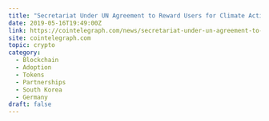 ```yaml
---
title: "Secretariat Under UN Agreement to Reward Users for Climate Action With Crypto"
date: 2019-05-16T19:49:00Z
link: https://cointelegraph.com/news/secretariat-under-un-agreement-to-reward-users-for-climate-action-with-crypto?utm_medium=RSS&utm_source=hune
site: cointelegraph.com
topic: crypto
category:
  - Blockchain
  - Adoption
  - Tokens
  - Partnerships
  - South Korea
  - Germany
draft: false
---
```

